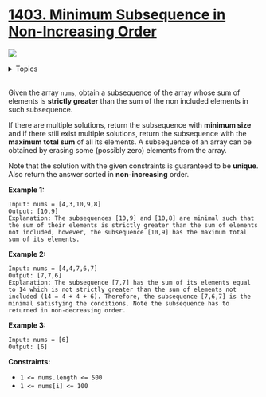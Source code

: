 # [1403. Minimum Subsequence in Non-Increasing Order](https://leetcode.cn/problems/minimum-subsequence-in-non-increasing-order/)

![](https://img.shields.io/badge/Difficulty-Easy-green.svg)

<details>
<summary>Topics</summary>

* [`Array`](https://leetcode.com/tag/array/)
* [`Sorting`](https://leetcode.com/tag/sorting/)
* [`Greedy`](https://leetcode.com/tag/greedy/)

</details>
<br />

Given the array `nums`, obtain a subsequence of the array whose sum of elements is **strictly greater** than the sum of the non included elements in such subsequence. 

If there are multiple solutions, return the subsequence with **minimum size** and if there still exist multiple solutions, return the subsequence with the **maximum total sum** of all its elements. A subsequence of an array can be obtained by erasing some (possibly zero) elements from the array. 

Note that the solution with the given constraints is guaranteed to be **unique**. Also return the answer sorted in **non-increasing** order.

**Example 1:**

    Input: nums = [4,3,10,9,8]
    Output: [10,9] 
    Explanation: The subsequences [10,9] and [10,8] are minimal such that the sum of their elements is strictly greater than the sum of elements not included, however, the subsequence [10,9] has the maximum total sum of its elements. 

**Example 2:**

    Input: nums = [4,4,7,6,7]
    Output: [7,7,6] 
    Explanation: The subsequence [7,7] has the sum of its elements equal to 14 which is not strictly greater than the sum of elements not included (14 = 4 + 4 + 6). Therefore, the subsequence [7,6,7] is the minimal satisfying the conditions. Note the subsequence has to returned in non-decreasing order.  

**Example 3:**

    Input: nums = [6]
    Output: [6]

**Constraints:**

 + `1 <= nums.length <= 500`
 + `1 <= nums[i] <= 100`
